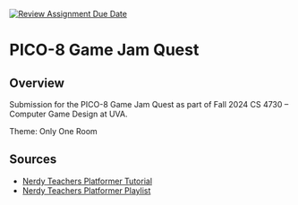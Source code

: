 [![Review Assignment Due Date](https://classroom.github.com/assets/deadline-readme-button-22041afd0340ce965d47ae6ef1cefeee28c7c493a6346c4f15d667ab976d596c.svg)](https://classroom.github.com/a/mWzzBE6-)

# PICO-8 Game Jam Quest

## Overview

Submission for the PICO-8 Game Jam Quest as part of Fall 2024 CS 4730 – Computer Game Design at UVA.

Theme: Only One Room

## Sources

- [Nerdy Teachers Platformer Tutorial](https://nerdyteachers.com/Explain/Platformer/)
- [Nerdy Teachers Platformer Playlist](https://youtube.com/playlist?list=PLyhkEEoUjSQtUiSOu-N4BIrHBFtLNjkyE)